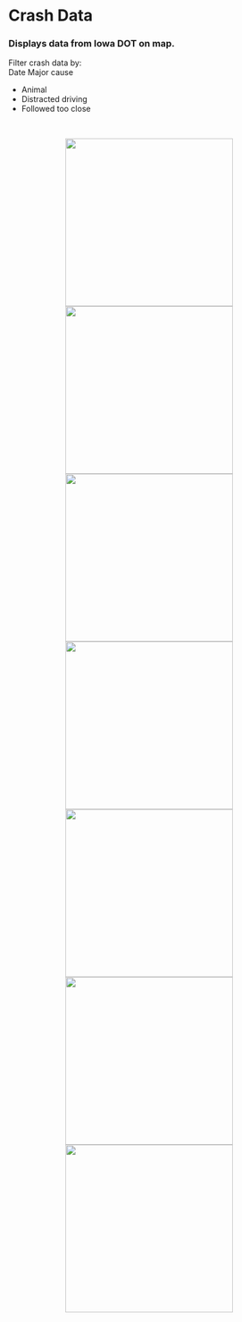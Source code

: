 # Crash Data
### Displays data from Iowa DOT on map.

<div>
Filter crash data by:
</br>
Date
Major cause
<ul>
<li>Animal</li>
<li>Distracted driving</li>
<li>Followed too close</li>
</ul>
</br>
</div>
<p align="center">
<img src="/crashdata-1.png" width="300">
<img src="/crashdata-2.png" width="300">
<img src="/crashdata-3.png" width="300">
<img src="/crashdata-4.png" width="300">
<img src="/crashdata-5.png" width="300">
<img src="/crashdata-6.png" width="300">
<img src="/crashdata-7.png" width="300">
</p>
